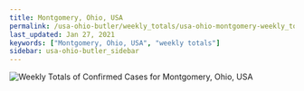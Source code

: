 ```yaml
---
title: Montgomery, Ohio, USA
permalink: /usa-ohio-butler/weekly_totals/usa-ohio-montgomery-weekly_totals.html
last_updated: Jan 27, 2021
keywords: ["Montgomery, Ohio, USA", "weekly totals"]
sidebar: usa-ohio-butler_sidebar
---
```


![Weekly Totals of Confirmed Cases for Montgomery, Ohio, USA](/covid_tracker/images/graphs/usa-ohio-montgomery-weekly_totals_graph.png)
